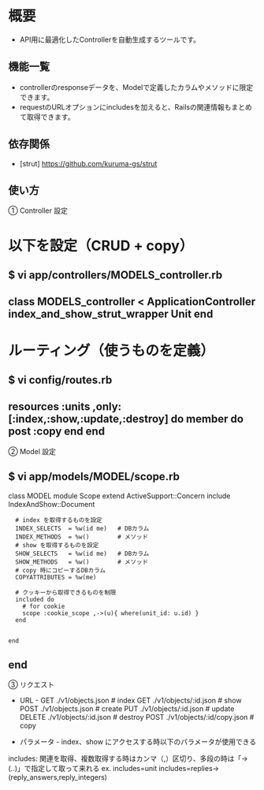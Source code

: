 概要
=====
- API用に最適化したControllerを自動生成するツールです。

機能一覧
--------
- controllerのresponseデータを、Modelで定義したカラムやメソッドに限定できます。
- requestのURLオプションにincludesを加えると、Railsの関連情報もまとめて取得できます。

依存関係
---------
* [strut] https://github.com/kuruma-gs/strut


使い方
------
① Controller 設定

  # 以下を設定（CRUD + copy）
  $ vi app/controllers/MODELS_controller.rb
  -----------------------------------------------------------
  class MODELS_controller < ApplicationController
    index_and_show_strut_wrapper Unit
  end
  -----------------------------------------------------------

  # ルーティング（使うものを定義）
  $ vi config/routes.rb
  -----------------------------------------------------------
  resources :units ,only: [:index,:show,:update,:destroy] do
    member do
      post :copy
    end
  end
  -----------------------------------------------------------



② Model 設定

  $ vi app/models/MODEL/scope.rb
  ----------------------------------------------------------- 
  class MODEL
    module Scope
      extend ActiveSupport::Concern
      include IndexAndShow::Document

      # index を取得するものを設定
      INDEX_SELECTS  = %w(id me)   # DBカラム
      INDEX_METHODS  = %w()        # メソッド
      # show を取得するものを設定
      SHOW_SELECTS   = %w(id me)   # DBカラム
      SHOW_METHODS   = %w()        # メソッド
      # copy 時にコピーするDBカラム
      COPYATTRIBUTES = %w(me)

      # クッキーから取得できるものを制限
      included do
        # for cookie
        scope :cookie_scope ,->(u){ where(unit_id: u.id) }
      end


    end
  end
  ----------------------------------------------------------- 





③ リクエスト
  - URL -
  GET    ./v1/objects.json           # index
  GET    ./v1/objects/:id.json       # show
  POST   ./v1/objects.json           # create
  PUT    ./v1/objects/:id.json       # update
  DELETE ./v1/objects/:id.json       # destroy
  POST   ./v1/objects/:id/copy.json  # copy


  - パラメータ -
  index、show にアクセスする時以下のパラメータが使用できる

  includes: 関連を取得、複数取得する時はカンマ（,）区切り、多段の時は「->(..)」で指定して取って来れる
    ex. 
      includes=unit
      includes=replies->(reply_answers,reply_integers)





